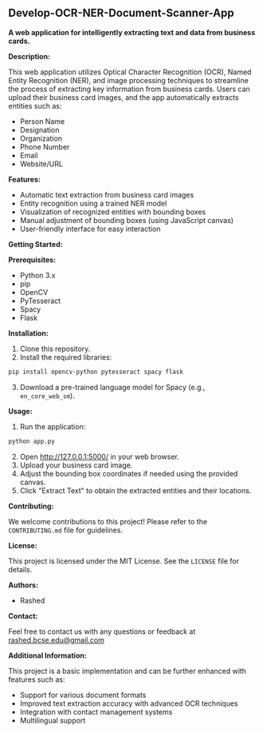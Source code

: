 ## Develop-OCR-NER-Document-Scanner-App

**A web application for intelligently extracting text and data from business cards.**

**Description:**

This web application utilizes Optical Character Recognition (OCR), Named Entity Recognition (NER), and image processing techniques to streamline the process of extracting key information from business cards. Users can upload their business card images, and the app automatically extracts entities such as:

* Person Name
* Designation
* Organization
* Phone Number
* Email
* Website/URL

**Features:**

* Automatic text extraction from business card images
* Entity recognition using a trained NER model
* Visualization of recognized entities with bounding boxes
* Manual adjustment of bounding boxes (using JavaScript canvas)
* User-friendly interface for easy interaction

**Getting Started:**

**Prerequisites:**

* Python 3.x
* pip
* OpenCV
* PyTesseract
* Spacy
* Flask

**Installation:**

1. Clone this repository.
2. Install the required libraries:

```bash
pip install opencv-python pytesseract spacy flask
```

3. Download a pre-trained language model for Spacy (e.g., `en_core_web_sm`).

**Usage:**

1. Run the application:

```bash
python app.py
```

2. Open http://127.0.0.1:5000/ in your web browser.
3. Upload your business card image.
4. Adjust the bounding box coordinates if needed using the provided canvas.
5. Click "Extract Text" to obtain the extracted entities and their locations.

**Contributing:**

We welcome contributions to this project! Please refer to the `CONTRIBUTING.md` file for guidelines.

**License:**

This project is licensed under the MIT License. See the `LICENSE` file for details.

**Authors:**

* Rashed

**Contact:**

Feel free to contact us with any questions or feedback at rashed.bcse.edu@gmail.com

**Additional Information:**

This project is a basic implementation and can be further enhanced with features such as:

* Support for various document formats
* Improved text extraction accuracy with advanced OCR techniques
* Integration with contact management systems
* Multilingual support
